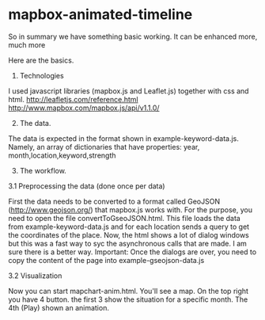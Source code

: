 mapbox-animated-timeline
========================
So in summary we have something basic working. It can be enhanced more, much more

Here are the basics.

1. Technologies

 I used javascript libraries (mapbox.js and Leaflet.js) together with css and html.
 http://leafletjs.com/reference.html
 http://www.mapbox.com/mapbox.js/api/v1.1.0/

2. The data.

 The data is expected in the format shown in example-keyword-data.js. Namely, an array of dictionaries that have properties: year, month,location,keyword,strength

3. The workflow.

3.1 Preprocessing the data (done once per data)

First the data needs to be converted to a format called GeoJSON (http://www.geojson.org/) that mapbox.js works with. For the purpose, you need to open the file convertToGseoJSON.html. This file loads the data from example-keyword-data.js and for each location sends a query to get the coordinates of the place. Now, the html shows a lot of dialog windows but this was a fast way to syc the asynchronous calls that are made. I am sure there is a better way.
 Important: Once the dialogs are over, you need to copy the content of the page into example-gseojson-data.js

3.2 Visualization

Now you can start mapchart-anim.html. You'll see a map. On the top right you have 4 button. the first 3 show the situation for a specific month. The 4th (Play) shown an animation.
